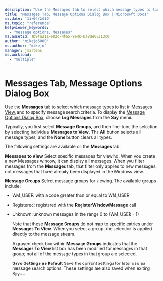 ```yaml
---
description: "Use the Messages tab to select which message types to list in Messages View), and to specify message search criteria."
title: "Messages Tab, Message Options Dialog Box | Microsoft Docs"
ms.date: "11/04/2016"
ms.topic: "reference"
helpviewer_keywords:
  - "message options, Messages"
ms.assetid: fb9fa211-e82c-40a5-9e4b-ba8de07313c0
author: "mikejo5000"
ms.author: "mikejo"
manager: jmartens
ms.workload:
  - "multiple"
---
```

# Messages Tab, Message Options Dialog Box
Use the **Messages** tab to select which message types to list in [Messages View](../debugger/messages-view.md), and to specify message search criteria. To display the [Message Options Dialog Box](../debugger/message-options-dialog-box.md), choose **Log Messages** from the **Spy** menu.

 Typically, you first select **Message Groups**, and then fine-tune the selection by selecting individual **Messages to View**. The **All** button selects all message types, and the **None** button clears all types.

 The following settings are available on the **Messages** tab:

 **Messages to View**
 Select specific messages for viewing. When you create a new Messages window, it can display all messages. When you filter messages from the **Messages** tab, that filter only applies to new messages, not messages that have already been displayed in the Windows view.

 **Message Groups**
 Select message groups for viewing. The available groups include:

- WM_USER: with a code greater than or equal to WM_USER

- Registered: registered with the **RegisterWindowMessage** call

- Unknown: unknown messages in the range 0 to (WM_USER - 1)

  Note that these **Message Groups** do not map to specific entries under **Messages To View**. When you select a group, the selection is applied directly to the message stream.

  A grayed check box within **Message Groups** indicates that the **Messages To View** list box has been modified for messages in that group; not all of the message types in that group are selected.

  **Save Settings as Default**
  Save the current settings for later use as message search options. These settings are also saved when exiting Spy++.
